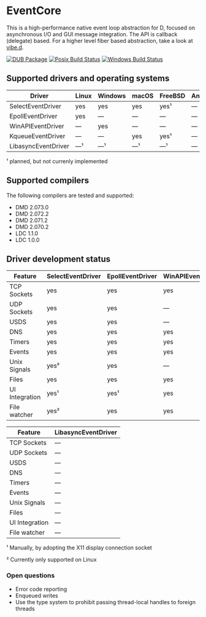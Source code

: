 EventCore
=========

This is a high-performance native event loop abstraction for D, focused on asynchronous I/O and GUI message integration. The API is callback (delegate) based. For a higher level fiber based abstraction, take a look at [vibe.d](https://vibed.org/).

[![DUB Package](https://img.shields.io/dub/v/eventcore.svg)](https://code.dlang.org/packages/eventcore)
[![Posix Build Status](https://travis-ci.org/vibe-d/eventcore.svg?branch=master)](https://travis-ci.org/vibe-d/eventcore)
[![Windows Build Status](https://ci.appveyor.com/api/projects/status/1a9r8sypyy9fq2j8/branch/master?svg=true)](https://ci.appveyor.com/project/s-ludwig/eventcore)


Supported drivers and operating systems
---------------------------------------

Driver               | Linux   | Windows | macOS   | FreeBSD | Android | iOS
---------------------|---------|---------|---------|---------|---------|---------
SelectEventDriver    | yes     | yes     | yes     | yes¹    | &mdash; | &mdash;
EpollEventDriver     | yes     | &mdash; | &mdash; | &mdash; | &mdash; | &mdash;
WinAPIEventDriver    | &mdash; | yes     | &mdash; | &mdash; | &mdash; | &mdash;
KqueueEventDriver    | &mdash; | &mdash; | yes     | yes¹    | &mdash; | &mdash;
LibasyncEventDriver  | &mdash;¹| &mdash;¹| &mdash;¹| &mdash;¹| &mdash; | &mdash;

¹ planned, but not currenly implemented


Supported compilers
-------------------

The following compilers are tested and supported:

- DMD 2.073.0
- DMD 2.072.2
- DMD 2.071.2
- DMD 2.070.2
- LDC 1.1.0
- LDC 1.0.0


Driver development status
-------------------------

Feature          | SelectEventDriver | EpollEventDriver | WinAPIEventDriver | KqueueEventDriver
-----------------|-------------------|------------------|-------------------|------------------
TCP Sockets      | yes               | yes              | yes               | yes              
UDP Sockets      | yes               | yes              | &mdash;           | yes              
USDS             | yes               | yes              | &mdash;           | yes              
DNS              | yes               | yes              | yes               | yes              
Timers           | yes               | yes              | yes               | yes              
Events           | yes               | yes              | yes               | yes              
Unix Signals     | yes²              | yes              | &mdash;           | &mdash;          
Files            | yes               | yes              | yes               | yes              
UI Integration   | yes¹              | yes¹             | yes               | yes¹             
File watcher     | yes²              | yes              | yes               | &mdash;          

Feature          | LibasyncEventDriver 
-----------------|---------------------
TCP Sockets      | &mdash;             
UDP Sockets      | &mdash;             
USDS             | &mdash;             
DNS              | &mdash;             
Timers           | &mdash;             
Events           | &mdash;             
Unix Signals     | &mdash;             
Files            | &mdash;             
UI Integration   | &mdash;             
File watcher     | &mdash;             

¹ Manually, by adopting the X11 display connection socket

² Currently only supported on Linux


### Open questions

- Error code reporting
- Enqueued writes
- Use the type system to prohibit passing thread-local handles to foreign threads
